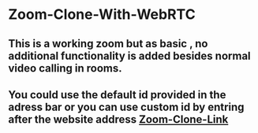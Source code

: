 # Zoom-Clone-With-WebRTC
## This is a working zoom but as basic , no additional functionality is added besides normal video calling in rooms.
## You could use the default id provided in the adress bar or you can use custom id by entring after the website address [Zoom-Clone-Link](https://zoom-clone123.herokuapp.com/ "Zoom-Clone")
